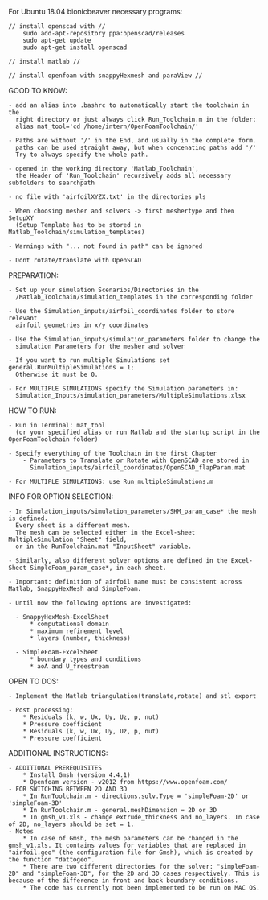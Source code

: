 For Ubuntu 18.04 bionicbeaver necessary programs:

    // install openscad with //
        sudo add-apt-repository ppa:openscad/releases
        sudo apt-get update
        sudo apt-get install openscad

    // install matlab //

    // install openfoam with snappyHexmesh and paraView //


GOOD TO KNOW:

    - add an alias into .bashrc to automatically start the toolchain in the 
      right directory or just always click Run_Toolchain.m in the folder:
      alias mat_tool='cd /home/intern/OpenFoamToolchain/'
    
    - Paths are without '/' in the End, and usually in the complete form. 
      paths can be used straight away, but when concenating paths add '/'
      Try to always specify the whole path.

    - opened in the working directory 'Matlab_Toolchain',
      the Header of 'Run_Toolchain' recursively adds all necessary subfolders to searchpath 

    - no file with 'airfoilXYZX.txt' in the directories pls

    - When choosing mesher and solvers -> first meshertype and then SetupXY 
      (Setup Template has to be stored in Matlab_Toolchain/simulation_templates)

    - Warnings with "... not found in path" can be ignored

    - Dont rotate/translate with OpenSCAD

PREPARATION:

    - Set up your simulation Scenarios/Directories in the 
      /Matlab_Toolchain/simulation_templates in the corresponding folder

    - Use the Simulation_inputs/airfoil_coordinates folder to store relevant
      airfoil geometries in x/y coordinates

    - Use the Simulation_inputs/simulation_parameters folder to change the 
      simulation Parameters for the mesher and solver

    - If you want to run multiple Simulations set general.RunMultipleSimulations = 1; 
      Otherwise it must be 0.

    - For MULTIPLE SIMULATIONS specify the Simulation parameters in:
      Simulation_Inputs/simulation_parameters/MultipleSimulations.xlsx

HOW TO RUN:

    - Run in Terminal: mat_tool 
      (or your specified alias or run Matlab and the startup script in the OpenFoamToolchain folder)

    - Specify everything of the Toolchain in the first Chapter
        - Parameters to Translate or Rotate with OpenSCAD are stored in 
          Simulation_inputs/airfoil_coordinates/OpenSCAD_flapParam.mat

    - For MULTIPLE SIMULATIONS: use Run_multipleSimulations.m

INFO FOR OPTION SELECTION:

    - In Simulation_inputs/simulation_parameters/SHM_param_case* the mesh is defined. 
      Every sheet is a different mesh.  
      The mesh can be selected either in the Excel-sheet MultipleSimulation "Sheet" field, 
      or in the RunToolchain.mat "InputSheet" variable. 

    - Similarly, also different solver options are defined in the Excel-Sheet SimpleFoam_param_case*, in each sheet. 

    - Important: definition of airfoil name must be consistent across Matlab, SnappyHexMesh and SimpleFoam. 

    - Until now the following options are investigated:

	  - SnappyHexMesh-ExcelSheet
		  * computational domain 
		  * maximum refinement level
		  * layers (number, thickness) 

	  - SimpleFoam-ExcelSheet
		  * boundary types and conditions 
		  * aoA and U_freestream

OPEN TO DOS:

    - Implement the Matlab triangulation(translate,rotate) and stl export

    - Post processing:
        * Residuals (k, w, Ux, Uy, Uz, p, nut)
        * Pressure coefficient
        * Residuals (k, w, Ux, Uy, Uz, p, nut)
        * Pressure coefficient

ADDITIONAL INSTRUCTIONS:

    - ADDITIONAL PREREQUISITES
        * Install Gmsh (version 4.4.1)
        * Openfoam version - v2012 from https://www.openfoam.com/
    - FOR SWITCHING BETWEEN 2D AND 3D
        * In RunToolchain.m - directions.solv.Type = 'simpleFoam-2D' or 'simpleFoam-3D' 
        * In RunToolchain.m - general.meshDimension = 2D or 3D
        * In gmsh_v1.xls - change extrude_thickness and no_layers. In case of 2D, no_layers should be set = 1.
    - Notes
        * In case of Gmsh, the mesh parameters can be changed in the gmsh_v1.xls. It contains values for variables that are replaced in "airfoil.geo" (the configuration file for Gmsh), which is created by the function "dattogeo".
        * There are two different directories for the solver: "simpleFoam-2D" and "simpleFoam-3D", for the 2D and 3D cases respectively. This is because of the difference in front and back boundary conditions.
        * The code has currently not been implemented to be run on MAC OS. 
    




